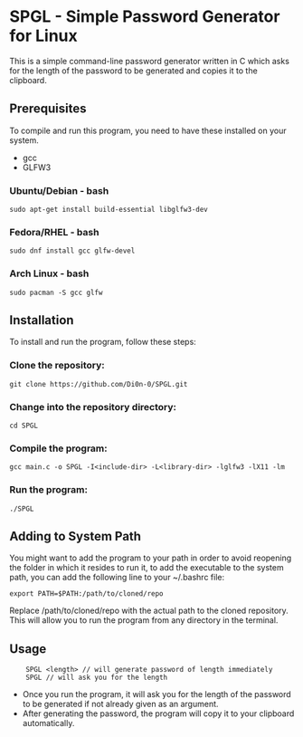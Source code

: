 # SPGL - Simple Password Generator for Linux

This is a simple command-line password generator written in C which asks for the length of the password to be generated and copies it to the clipboard.

## Prerequisites

To compile and run this program, you need to have these installed on your system.

+ gcc 
+ GLFW3

### Ubuntu/Debian - bash

    sudo apt-get install build-essential libglfw3-dev

### Fedora/RHEL - bash

    sudo dnf install gcc glfw-devel

### Arch Linux - bash

    sudo pacman -S gcc glfw

## Installation

To install and run the program, follow these steps:

### Clone the repository:

    git clone https://github.com/Di0n-0/SPGL.git

### Change into the repository directory:

    cd SPGL

### Compile the program:

    gcc main.c -o SPGL -I<include-dir> -L<library-dir> -lglfw3 -lX11 -lm

### Run the program:

    ./SPGL

## Adding to System Path

You might want to add the program to your path in order to avoid reopening the folder in which it resides to run it, to add the executable to the system path, you can add the following line to your ~/.bashrc file:

    export PATH=$PATH:/path/to/cloned/repo

Replace /path/to/cloned/repo with the actual path to the cloned repository. 
This will allow you to run the program from any directory in the terminal.

## Usage
        SPGL <length> // will generate password of length immediately 
        SPGL // will ask you for the length
+ Once you run the program, it will ask you for the length of the password to be generated if not already given as an argument.
+ After generating the password, the program will copy it to your clipboard automatically.
